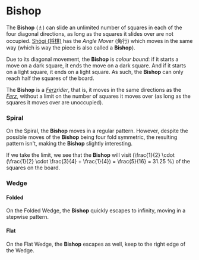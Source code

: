# Bishop

The **Bishop** (&#x2657;) can slide an unlimited number of squares in
each of the four diagonal directions, as long as the squares it
slides over are not occupied. [Sh&#x14d;gi (&#x5c06;&#x68cb;)](#wiki:Shogi)
has the *Angle Mover* (&#x89d2;&#x884c;) which moves in the same
way (which is way the piece is also called a **Bishop**).

Due to its diagonal movement, the **Bishop** is *colour bound*: if it
starts a move on a dark square, it ends the move on a dark square.
And if it starts on a light square, it ends on a light square. As such,
the **Bishop** can only reach half the squares of the board.

The **Bishop** is a [*Ferz*](ferz.html)*rider*, that is, it moves in the
same directions as the [*Ferz*](ferz.html), without a limit on
the number of squares it moves over (as long as the squares it
moves over are unoccupied).

### Spiral

On the Spiral, the **Bishop** moves in a regular pattern. However, 
despite the possible moves of the **Bishop** being four fold symmetric,
the resulting pattern isn't, making the **Bishop** slightly interesting.

If we take the limit, we see that the **Bishop** will visit
\(\frac{1}{2} \cdot (\frac{1}{2} \cdot \frac{3}{4} + \frac{1}{4}) =
  \frac{5}{16} = 31.25 \%\) of the squares on the board.

### Wedge

#### Folded

On the Folded Wedge, the **Bishop** quickly escapes to infinity, moving in
a stepwise pattern.

#### Flat

On the Flat Wedge, the **Bishop** escapes as well, keep to the right
edge of the Wedge.

<div class = 'trapped' data-piece = 'bishop'></div>
<div class = 'boxset'  data-sets  = 'chess,shogi,omega_chess'></div>
